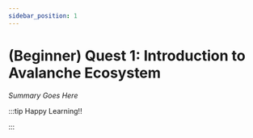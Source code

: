 ```yaml
---
sidebar_position: 1
---
```


# (Beginner) Quest 1: Introduction to Avalanche Ecosystem

_Summary Goes Here_

:::tip Happy Learning!!

<QuestButton text="Go To Quest" link="https://app.stackup.dev/quest_page/beginner-quest-1-introduction-to-avalanche-ecosystem" />

:::

